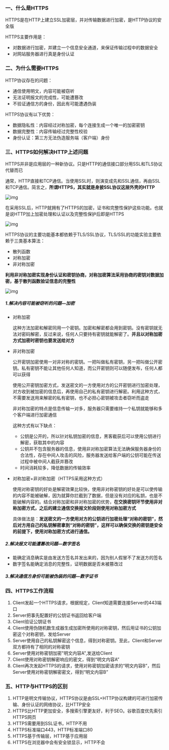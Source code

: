 

### 一、什么是HTTPS

HTTPS是在HTTP上建立SSL加密层，并对传输数据进行加密，是HTTP协议的安全版

HTTPS主要作用是：

- 对数据进行加密，并建立一个信息安全通道，来保证传输过程中的数据安全
- 对网站服务器进行真是身份认证

### 二、为什么需要HTTPS

HTTP协议存在的问题：

- 通信使用明文，内容可能被窃听
- 无法证明报文的完成性，可能遭篡改
- 不验证通信方的身份，因此有可能遭遇伪装

HTTPS协议有以下优势：

- 数据隐私性：内容经过对称加密，每个连接生成一个唯一的加密密钥
- 数据完整性：内容传输经过完整性校验
- 身份认证：第三方无法伪造服务端（客户端）身份

### 三、HTTPS如何解决HTTP上述问题

HTTPS并非是应用层的一种新协议。只是HTTP的通信接口部分用SSL和TLS协议代替而已

通常，HTTP直接和TCP通信。当使用SSL时，则演变成先和SSL通信，再由SSL和TCP通信。简言之，**所谓HTTPS，其实就是身披SSL协议这层外壳的HTTP**

![img](https://camo.githubusercontent.com/ad80d63610269f5789c00eea3814da2321b61723079354669b741fe2df6effaa/68747470733a2f2f757365722d676f6c642d63646e2e786974752e696f2f323031382f31322f32322f313637643438323335666135666232323f773d35343326683d32343826663d706e6726733d3431353433)

在采用SSL后，HTTP就拥有了HTTPS的加密，证书和完整性保护这些功能。也就是说HTTP加上加密处理和认证以及完整性保护后即是HTTPS

![img](https://camo.githubusercontent.com/83dceff36b705b1811385aba8a45da29a2fab3d3cd85309e5da5b7370b798422/68747470733a2f2f757365722d676f6c642d63646e2e786974752e696f2f323031382f31322f32322f313637643438363063306564653033333f773d35333926683d33303026663d706e6726733d3238373238)

HTTPS协议的主要功能基本都依赖于TLS/SSL协议，TLS/SSL的功能实验主要依赖于三类基本算法：

- 散列函数
- 对称加密
- 非对称加密

**利用非对称加密实现身份认证和密钥协商，对称加密算法采用协商的密钥对数据加密，基于散列函数验证信息的完整性**

![img](https://camo.githubusercontent.com/a61e78b66b7c8aa07399e7b26c62e3b2cb607d3a921a1e1312ee8561a63fd38a/68747470733a2f2f757365722d676f6c642d63646e2e786974752e696f2f323031382f31322f32322f313637643438626337376565363966383f773d35363126683d32393726663d706e6726733d313430313839)

##### 1.解决内容可能被窃听的问题—加密

- 对称加密

  这种方法加密和解密同用一个密钥。加密和解密都会用到密钥。没有密钥就无法对密码解密，反过来说，任何人只要持有密钥就能解密了。**并且以对称加密方式加密时密钥也要发送给对方**

- 非对称加密

  公开密钥加密使用一对非对称的密钥。一把叫做私有密钥，另一把叫做公开密钥。私有密钥不能让其他任何人知道，而公开密钥则可以随便发布，任何人都可以获得

  使用公开密钥加密方式，发送密文的一方使用对方的公开密钥进行加密处理，对方收到被加密的信息后，再使用自己的私有密钥进行解密。利用这种方式，不需要发送用来解密的私有密钥，也不必担心密钥被攻击者窃听而盗走

  非对称加密的特点是信息传输一对多，服务器只需要维持一个私钥就能够和多个客户端进行加密通信

  这种方式有以下缺点： 	

  - 公钥是公开的，所以针对私钥加密的信息，黑客截获后可以使用公钥进行解密，获取其中的内容
  - 公钥并不包含服务器的信息，使用非对称加密算法无法确保服务器身份的合法性，存在中间人攻击的风险，服务器发送给客户端的公钥可能在传送过程中被中间人截获并篡改
  - 时间消耗较多，降低数据的传输效率

- 对称加密+非对称加密（HTTPS采用这种方式）

  使用对称密钥的好处是解密效果比较快，使用非对称密钥的好处是可以使传输的内容不能被破解，因为就算你拦截到了数据，但是没有对应的私钥，也是不能破解内容的。结合对称加密和非对称加密的优势，**在交换密钥环节使用非对称加密方式，之后的建立通信交换报文阶段则使用对称加密方式**

  具体做法是：**发送密文的一方使用对方的公钥进行加密处理“对称的密钥”，然后对方用自己的私钥解密拿到“对称的密钥”，这样可以确保交换的密钥是安全的前提下，使用对称加密方式进行通信。**

##### 2.解决报文可能遭篡改问题—数字签名

- 能确定消息确实是由发送方签名并发出来的，因为别人假冒不了发送方的签名
- 数字签名能确定消息的完整性，证明数据是否未被篡改过

##### 3.解决通信方身份可能被伪装的问题—数字证书



### 四、HTTPS工作流程

1. Client发起一个HTTPS请求，根据规定，Client知道需要连接Server的443端口
2. Server把事先配置好的公钥证书返回给客户端
3. Client验证公钥证书
4. Client使用伪随机数生成器生成加密所使用的对称密钥，然后用证书的公钥加密这个对称密钥，发给Server
5. Server使用自己的私钥解密这个信息，得到对称密钥。至此，Client和Server双方都持有了相同的对称密钥
6. Server使用对称密钥加密"明文内容A",发送给Client
7. Client使用对称密钥解密响应的密文，得到“明文内容A”
8. Client再次发起HTTPS的请求，使用对称密钥加密请求的“明文内容B”，然后Server使用对称密钥解密密文，得到“明文内容B”

### 五、HTTP与HTTPS的区别

1. HTTP是明文传输协议，HTTPS协议是由SSL+HTTP协议构建的可进行加密传输、身份认证的网络协议，比HTTP安全
2. HTTPS比HTTP更加安全，多搜索引擎更友好，利于SEO。谷歌百度优先索引HTTPS网页
3. HTTPS需要用到SSL证书，HTTP不用
4. HTTPS标准端口443，HTTP标准端口80
5. HTTPS基于传输层，HTTP基于应用层
6. HTTPS在浏览器中会有安全锁显示，HTTP不会



